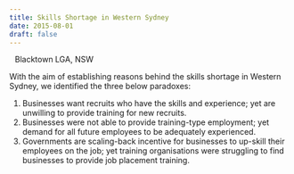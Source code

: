 ```yaml
---
title: Skills Shortage in Western Sydney
date: 2015-08-01
draft: false
---
```


<i class="fas fa-map-marker-alt" style="padding-right: 10px;"></i> Blacktown LGA, NSW

<!--more-->

With the aim of establishing reasons behind the skills shortage in Western Sydney, we identified the three below paradoxes:

1. Businesses want recruits who have the skills and experience; yet are unwilling to provide training for new recruits.<br>
2. Businesses were not able to provide training-type employment; yet demand for all future employees to be adequately experienced.<br>
3. Governments are scaling-back incentive for businesses to up-skill their employees on the job; yet training organisations were struggling to find businesses to provide job placement training.
